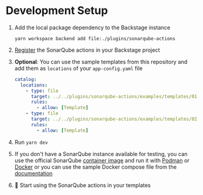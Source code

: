 # Development Setup

1. Add the local package dependency to the Backstage instance

   ```console
   yarn workspace backend add file:./plugins/sonarqube-actions
   ```

2. [Register](./README.md#installation) the SonarQube actions in your Backstage project
3. **Optional**: You can use the sample templates from this repository and add them as `locations` of your `app-config.yaml` file

   ```yaml title="app-config.yaml"
   catalog:
     locations:
       - type: file
         target: ../../plugins/sonarqube-actions/examples/templates/01-sonar-template.yaml
         rules:
           - allow: [Template]
       - type: file
         target: ../../plugins/sonarqube-actions/examples/templates/02-sonar-template.yaml
         rules:
           - allow: [Template]
   ```

4. Run `yarn dev`
5. If you don't have a SonarQube instance available for testing, you can use the official SonarQube [container image](https://hub.docker.com/_/sonarqube/) and run it with [Podman](https://podman.io/) or [Docker](https://docker.io/) or you can use the sample Docker compose file from the [documentation](https://docs.sonarqube.org/latest/setup-and-upgrade/install-the-server/#installing-sonarqube-from-the-docker-image)
6. :rocket: Start using the SonarQube actions in your templates

